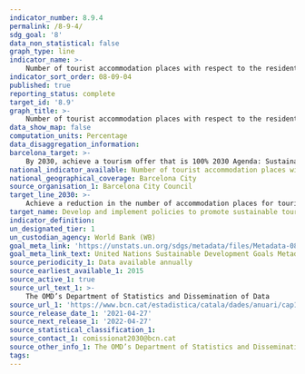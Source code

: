 ```yaml
---
indicator_number: 8.9.4
permalink: /8-9-4/
sdg_goal: '8'
data_non_statistical: false
graph_type: line
indicator_name: >-
    Number of tourist accommodation places with respect to the residential population
indicator_sort_order: 08-09-04
published: true
reporting_status: complete
target_id: '8.9'
graph_title: >-
    Number of tourist accommodation places with respect to the residential population
data_show_map: false
computation_units: Percentage
data_disaggregation_information: 
barcelona_target: >-
    By 2030, achieve a tourism offer that is 100% 2030 Agenda: Sustainable, safe and high-quality
national_indicator_available: Number of tourist accommodation places with respect to the residential population
national_geographical_coverage: Barcelona City
source_organisation_1: Barcelona City Council
target_line_2030: >-
    Achieve a reduction in the number of accommodation places for tourists with respect to those for city residents: Equal to or less than 8.5%
target_name: Develop and implement policies to promote sustainable tourism which create employment and promote local culture and products
indicator_definition:
un_designated_tier: 1
un_custodian_agency: World Bank (WB)
goal_meta_link: 'https://unstats.un.org/sdgs/metadata/files/Metadata-08-09-01.pdf'
goal_meta_link_text: United Nations Sustainable Development Goals Metadata (pdf 894kB)
source_periodicity_1: Data available annually
source_earliest_available_1: 2015 
source_active_1: true
source_url_text_1: >-
    The OMD’s Department of Statistics and Dissemination of Data
source_url_1: 'https://www.bcn.cat/estadistica/catala/dades/anuari/cap13/C1301030.htm'
source_release_date_1: '2021-04-27'
source_next_release_1: '2022-04-27'
source_statistical_classification_1: 
source_contact_1: comissionat2030@bcn.cat
source_other_info_1: The OMD’s Department of Statistics and Dissemination of Data
tags:
---
```

